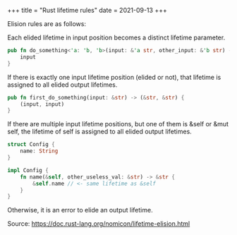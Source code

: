 +++
title = "Rust lifetime rules"
date = 2021-09-13
+++

Elision rules are as follows:

Each elided lifetime in input position becomes a distinct lifetime parameter.

```rust
pub fn do_something<'a: 'b, 'b>(input: &'a str, other_input: &'b str) -> &'a str {
    input
}
```

If there is exactly one input lifetime position (elided or not), 
that lifetime is assigned to all elided output lifetimes.

```rust
pub fn first_do_something(input: &str) -> (&str, &str) {
    (input, input)
}
```

If there are multiple input lifetime positions, but one of them is 
&self or &mut self, the lifetime of self is assigned to all 
elided output lifetimes.


```rust
struct Config { 
    name: String
}

impl Config {
    fn name(&self, other_useless_val: &str) -> &str {
        &self.name // <- same lifetime as &self
    }
}
```

Otherwise, it is an error to elide an output lifetime.


Source: https://doc.rust-lang.org/nomicon/lifetime-elision.html
